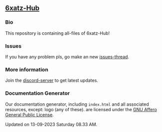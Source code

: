 ## <a href="" target="_blank">6xatz-Hub</a>

### Bio
This repository is containing all-files of 6xatz-Hub!

### Issues
If you have any problem pls, go make an new <a href="https://github.com/6xatz/Hub/issues/new" target="_blank">issues-thread</a>.

### More information
Join the <a href="https://discord.gg/YnVB3JM" target="_blank">discord-server</a> to get latest updates.

### Documentation Generator
Our documentation generator, including `index.html` and all associated resources, except: logo (any of these). are licensed under the [GNU Affero General Public License](https://www.gnu.org/licenses/agpl-3.0.en.html).

Updated on 13-09-2023 Saturday 08.33 AM.

